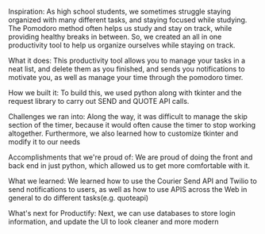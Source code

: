 Inspiration: As high school students, we sometimes struggle staying organized with many different tasks, and staying focused while studying. The Pomodoro method often helps us study and stay on track, while providing healthy breaks in between. So, we created an all in one productivity tool to help us organize ourselves while staying on track.

What it does: This productivity tool allows you to manage your tasks in a neat list, and delete them as you finished, and sends you notifications to motivate you, as well as manage your time through the pomodoro timer.

How we built it: To build this, we used python along with tkinter and the request library to carry out SEND and QUOTE API calls.

Challenges we ran into: Along the way, it was difficult to manage the skip section of the timer, because it would often cause the timer to stop working altogether. Furthermore, we also learned how to customize tkinter and modify it to our needs

Accomplishments that we're proud of: We are proud of doing the front and back end in just python, which allowed us to get more comfortable with it.

What we learned: We learned how to use the Courier Send API and Twilio to send notifications to users, as well as how to use APIS across the Web in general to do different tasks(e.g. quoteapi)

What's next for Productify: Next, we can use databases to store login information, and update the UI to look cleaner and more modern

